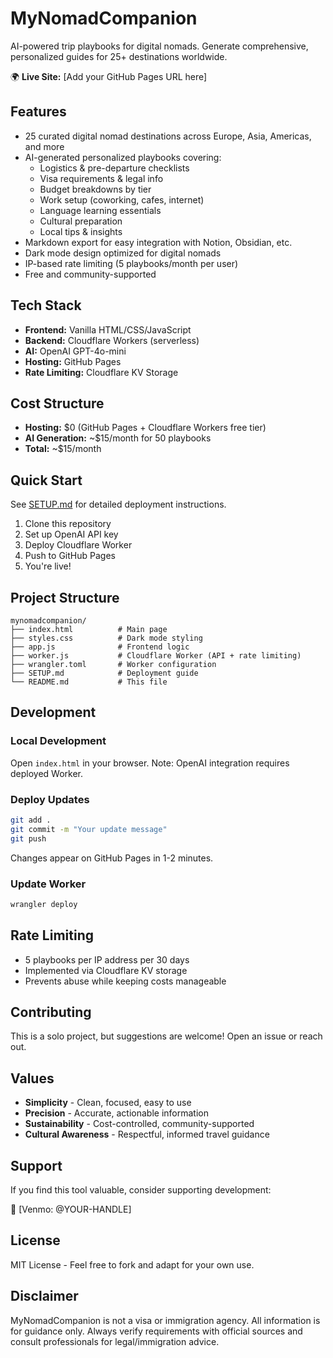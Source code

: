 # MyNomadCompanion

AI-powered trip playbooks for digital nomads. Generate comprehensive, personalized guides for 25+ destinations worldwide.

🌍 **Live Site:** [Add your GitHub Pages URL here]

## Features

- 25 curated digital nomad destinations across Europe, Asia, Americas, and more
- AI-generated personalized playbooks covering:
  - Logistics & pre-departure checklists
  - Visa requirements & legal info
  - Budget breakdowns by tier
  - Work setup (coworking, cafes, internet)
  - Language learning essentials
  - Cultural preparation
  - Local tips & insights
- Markdown export for easy integration with Notion, Obsidian, etc.
- Dark mode design optimized for digital nomads
- IP-based rate limiting (5 playbooks/month per user)
- Free and community-supported

## Tech Stack

- **Frontend:** Vanilla HTML/CSS/JavaScript
- **Backend:** Cloudflare Workers (serverless)
- **AI:** OpenAI GPT-4o-mini
- **Hosting:** GitHub Pages
- **Rate Limiting:** Cloudflare KV Storage

## Cost Structure

- **Hosting:** $0 (GitHub Pages + Cloudflare Workers free tier)
- **AI Generation:** ~$15/month for 50 playbooks
- **Total:** ~$15/month

## Quick Start

See [SETUP.md](SETUP.md) for detailed deployment instructions.

1. Clone this repository
2. Set up OpenAI API key
3. Deploy Cloudflare Worker
4. Push to GitHub Pages
5. You're live!

## Project Structure

```
mynomadcompanion/
├── index.html          # Main page
├── styles.css          # Dark mode styling
├── app.js              # Frontend logic
├── worker.js           # Cloudflare Worker (API + rate limiting)
├── wrangler.toml       # Worker configuration
├── SETUP.md            # Deployment guide
└── README.md           # This file
```

## Development

### Local Development

Open `index.html` in your browser. Note: OpenAI integration requires deployed Worker.

### Deploy Updates

```bash
git add .
git commit -m "Your update message"
git push
```

Changes appear on GitHub Pages in 1-2 minutes.

### Update Worker

```bash
wrangler deploy
```

## Rate Limiting

- 5 playbooks per IP address per 30 days
- Implemented via Cloudflare KV storage
- Prevents abuse while keeping costs manageable

## Contributing

This is a solo project, but suggestions are welcome! Open an issue or reach out.

## Values

- **Simplicity** - Clean, focused, easy to use
- **Precision** - Accurate, actionable information
- **Sustainability** - Cost-controlled, community-supported
- **Cultural Awareness** - Respectful, informed travel guidance

## Support

If you find this tool valuable, consider supporting development:

💙 [Venmo: @YOUR-HANDLE]

## License

MIT License - Feel free to fork and adapt for your own use.

## Disclaimer

MyNomadCompanion is not a visa or immigration agency. All information is for guidance only. Always verify requirements with official sources and consult professionals for legal/immigration advice.
